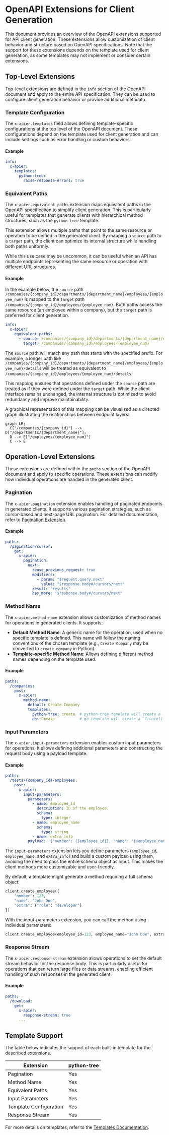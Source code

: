 # OpenAPI Extensions for Client Generation

This document provides an overview of the OpenAPI extensions supported for API client generation. These extensions allow customization of client behavior and structure based on OpenAPI specifications. Note that the support for these extensions depends on the template used for client generation, as some templates may not implement or consider certain extensions.

## Top-Level Extensions

Top-level extensions are defined in the `info` section of the OpenAPI document and apply to the entire API specification. They can be used to configure client generation behavior or provide additional metadata.

### Template Configuration
The `x-apier.templates` field allows defining template-specific configurations at the top level of the OpenAPI document. These configurations depend on the template used for client generation and can include settings such as error handling or custom behaviors.

#### Example

```yaml
info:
  x-apier:
    templates:
      python-tree:
        raise-response-errors: true
```

### Equivalent Paths
The `x-apier.equivalent_paths` extension maps equivalent paths in the OpenAPI specification to simplify client generation. This is particularly useful for templates that generate clients with hierarchical method structures, such as the `python-tree` template.

This extension allows multiple paths that point to the same resource or operation to be unified in the generated client. By mapping a `source` path to a `target` path, the client can optimize its internal structure while handling both paths uniformly.

While this use case may be uncommon, it can be useful when an API has multiple endpoints representing the same resource or operation with different URL structures.

#### Example

In the example below, the `source` path `/companies/{company_id}/departments/{department_name}/employees/{employee_num}` is mapped to the `target` path `/companies/{company_id}/employees/{employee_num}`. Both paths access the same resource (an employee within a company), but the `target` path is preferred for client generation.

```yaml
info:
  x-apier:
    equivalent_paths:
      - source: /companies/{company_id}/departments/{department_name}/employees/{employee_num}
        target: /companies/{company_id}/employees/{employee_num}
```

The `source` path will match any path that starts with the specified prefix. For example, a longer path like `/companies/{company_id}/departments/{department_name}/employees/{employee_num}/details` will be treated as equivalent to `/companies/{company_id}/employees/{employee_num}/details`.

This mapping ensures that operations defined under the `source` path are treated as if they were defined under the `target` path. While the client interface remains unchanged, the internal structure is optimized to avoid redundancy and improve maintainability.

A graphical representation of this mapping can be visualized as a directed graph illustrating the relationships between endpoint layers:
```mermaid
graph LR;
  C["/companies/{company_id}"] --> D["/departments/{department_name}"];
  D --> E["/employees/{employee_num}"]
  C --> E
```

## Operation-Level Extensions

These extensions are defined within the `paths` section of the OpenAPI document and apply to specific operations. These extensions can modify how individual operations are handled in the generated client.

### Pagination
The `x-apier.pagination` extension enables handling of paginated endpoints in generated clients. It supports various pagination strategies, such as cursor-based and next-page URL pagination. For detailed documentation, refer to [Pagination Extension](./pagination.md).

#### Example

```yaml
paths:
  /pagination/cursor:
    get:
      x-apier:
        pagination:
          next:
            reuse_previous_request: true
            modifiers:
              - param: "$request.query.next"
                value: "$response.body#/cursors/next"
            result: "results"
            has_more: "$response.body#/cursors/next"
```

### Method Name
The `x-apier.method-name` extension allows customization of method names for operations in generated clients. It supports:
- **Default Method Name**: A generic name for the operation, used when no specific template is defined. This name will follow the naming conventions of the chosen template (e.g., `Create Company` may be converted to `create_company` in Python).
- **Template-specific Method Name**: Allows defining different method names depending on the template used.

#### Example

```yaml
paths:
  /companies:
    post:
      x-apier:
        method-name:
          default: Create Company
          templates:
            python-tree: create  # python-tree template will create a `create()` method for this operation
            go: Create           # go template will create a `Create()` method for this operation
```

### Input Parameters
The `x-apier.input-parameters` extension enables custom input parameters for operations. It allows defining additional parameters and constructing the request body using a payload template.

#### Example

```yaml
paths:
  /tests/{company_id}/employees:
    post:
      x-apier:
        input-parameters:
          parameters:
            - name: employee_id
              description: ID of the employee.
              schema:
                type: integer
            - name: employee_name
              schema:
                type: string
            - name: extra_info
          payload: '{"number": {{employee_id}}, "name": "{{employee_name}}", "extra": {{extra_info | json}}}'
```

The `input-parameters` extension lets you define parameters (`employee_id`, `employee_name`, and `extra_info`) and build a custom payload using them, avoiding the need to pass the entire schema object as input. This makes the client methods more customizable and user-friendly.

By default, a template might generate a method requiring a full schema object:
```python
client.create_employee({
    "number": 123,
    "name": "John Doe",
    "extra": {"role": "developer"}
})
```

With the input-parameters extension, you can call the method using individual parameters:
```python
client.create_employee(employee_id=123, employee_name="John Doe", extra_info={"role": "developer"})
```

### Response Stream

The `x-apier.response-stream` extension allows operations to set the default stream behavior for the response body. This is particularly useful for operations that can return large files or data streams, enabling efficient handling of such responses in the generated client.

#### Example

```yaml
paths:
  /download:
    get:
      x-apier:
        response-stream: true
      ...
```

## Template Support

The table below indicates the support of each built-in template for the described extensions.

| Extension                | python-tree |
|--------------------------|-------------|
| Pagination               | Yes         |
| Method Name              | Yes         |
| Equivalent Paths         | Yes         |
| Input Parameters         | Yes         |
| Template Configuration   | Yes         |
| Response Stream          | Yes         |

For more details on templates, refer to the [Templates Documentation](../templates/README.md).
